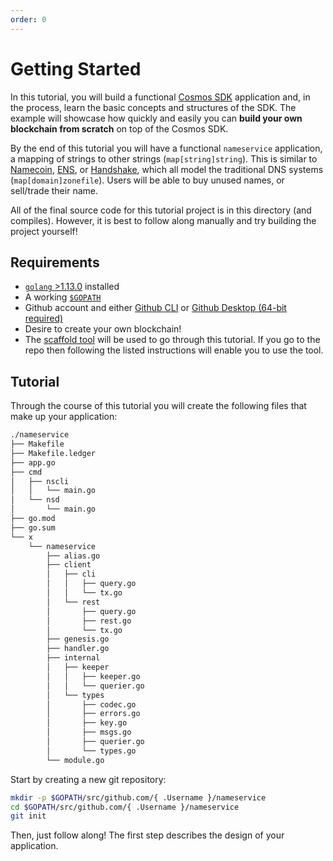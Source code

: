 ```yaml
---
order: 0
---
```


# Getting Started

In this tutorial, you will build a functional [Cosmos SDK](https://github.com/cosmos/cosmos-sdk/) application and, in the process, learn the basic concepts and structures of the SDK. The example will showcase how quickly and easily you can **build your own blockchain from scratch** on top of the Cosmos SDK.

By the end of this tutorial you will have a functional `nameservice` application, a mapping of strings to other strings (`map[string]string`). This is similar to [Namecoin](https://namecoin.org/), [ENS](https://ens.domains/), or [Handshake](https://handshake.org/), which all model the traditional DNS systems (`map[domain]zonefile`). Users will be able to buy unused names, or sell/trade their name.

All of the final source code for this tutorial project is in this directory (and compiles). However, it is best to follow along manually and try building the project yourself!

## Requirements

- [`golang` >1.13.0](https://golang.org/doc/install) installed
- A working [`$GOPATH`](https://github.com/golang/go/wiki/SettingGOPATH)
- Github account and either [Github CLI](https://hub.github.com/) or [Github Desktop (64-bit required)](https://help.github.com/en/desktop/getting-started-with-github-desktop/installing-github-desktop)
- Desire to create your own blockchain!
- The [scaffold tool](https://github.com/cosmos/scaffold) will be used to go through this tutorial. If you go to the repo then following the listed instructions will enable you to use the tool. 

## Tutorial

Through the course of this tutorial you will create the following files that make up your application:

```bash
./nameservice
├── Makefile
├── Makefile.ledger
├── app.go
├── cmd
│   ├── nscli
│   │   └── main.go
│   └── nsd
│       └── main.go
├── go.mod
├── go.sum
└── x
    └── nameservice
        ├── alias.go
        ├── client
        │   ├── cli
        │   │   ├── query.go
        │   │   └── tx.go
        │   └── rest
        │       ├── query.go
        │       ├── rest.go
        │       └── tx.go
        ├── genesis.go
        ├── handler.go
        ├── internal
        │   ├── keeper
        │   │   ├── keeper.go
        │   │   └── querier.go
        │   └── types
        │       ├── codec.go
        │       ├── errors.go
        │       ├── key.go
        │       ├── msgs.go
        │       ├── querier.go
        │       └── types.go
        └── module.go
```

Start by creating a new git repository:

```bash
mkdir -p $GOPATH/src/github.com/{ .Username }/nameservice
cd $GOPATH/src/github.com/{ .Username }/nameservice
git init
```

Then, just follow along! The first step describes the design of your application.
